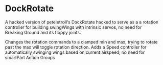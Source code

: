 # DockRotate

A hacked version of peteletroll's DockRotate hacked to serve as a a rotation controller for building swingWings with intrinsic servos, no need for Breaking Ground and its floppy joints.

Changes the rotation commands to a clamped min and max, trying to rotate past the max will toggle rotation direction.
Adds a Speed controller for automatically swinging wings based on current airspeed, no need for smartPart Action Groups
